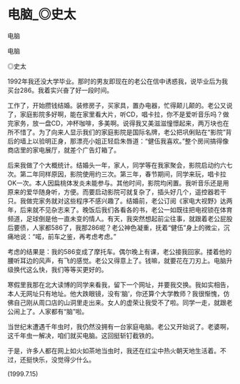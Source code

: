 # 电脑_◎史太

电脑

电脑

◎史太

1992年我还没大学毕业。那时的男友即现在的老公在信中诱惑我，说毕业后为我买台286。我着实兴奋了好一段时间。

工作了，开始攒钱结婚。装修房子，买家具，置办电器，忙得颠儿颠的。老公又说了，家庭影院多好啊，能在家里看大片，听CD，唱卡拉，你不是爱听音乐吗？做完家务，放一盘CD，冲杯咖啡，多美啊。说得我又美滋滋憧憬起来，两万块也在所不惜了。为了向来人显示我们的家庭影院是国际名牌，老公把巩俐贴在“影院”背后的墙上以验明正身，那漂亮小姐正轻启朱唇道：“健伍我喜欢。”整个房间搞得像商店里的家电展厅，就差个广告灯箱了。

后来我做了个大概统计。结婚头一年，家人，同学等在我家聚会，影院启动约六七次。第二年同样原因，影院使用约三次。第三年，春节期间，同学来玩，唱卡拉OK一次。本人因扁桃体发炎未能参与。其他时间，影院均闲置。我听音乐还是用原来的爱华随身听，方便。而要启动影院可就复杂了，插头好几个，遥控器若干只。我做完家务就对这些程序不感兴趣了。结婚前，老公订阅《家电大视野》达两年，后来就不见杂志来了。晚饭后我们各看各的书，老公一如既往把电视锁在体育频道，足球倒是他一直未变的情人。有天，我突然想起前尘往事，就跟着老公屁股后要债，人家都586了，我那286呢？老公神色凝重，抚着“健伍”身上的微尘，沉痛地说：“喏，前车之鉴，再考虑考虑。”

考虑的结果是：我的586变成了摩托车。偶尔晚上有课，老公接我回家。搂着他的腰听耳边的风声，有飞的感觉。老公又得意上了。钱嘛，就要花在刀刃上。电脑升级换代这么快，我们等等买更好的。

寒假里我那在北大读博的同学来看我，留下一个网址，并要我交换。我如实相告，本人无网址只有地址。他大跌眼镜，没有‘脑’，你还算个大学教师？我很惭愧，仿佛自己刚从周口店的山洞里走出来。女人的虚荣让我受不了啦。同学一走，就跟老公闹上了。人家都有“脑”啦。

当世纪末遭遇千年虫时，我仍然没拥有一台家庭电脑。老公又开始说了。老婆啊，这千年虫一解决，咱们就买电脑。这回挺斩钉截铁的。

于是，许多人都在网上如火如茶地当虫时，我还在红尘中热火朝天地生活着。不过，还挺快乐，没觉得少什么。

(1999.7.15)